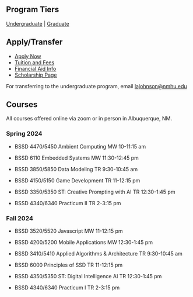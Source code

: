 ## Program Tiers

[Undergraduate](https://nmhu-ssd.github.io/undergraduate) | [Graduate](https://nmhu-ssd.github.io/graduate)


## Apply/Transfer

- [Apply Now](https://apply.nmhu.edu/apply/)
- [Tuition and Fees](https://www.nmhu.edu/office-of-the-registrar/tuition-and-fees/)
- [Financial Aid Info](https://www.nmhu.edu/financial-aid/financial-aid-resources/)
- [Scholarship Page](https://nmhuscholarships.awardspring.com/)

For transferring to the undergraduate program, email [lajohnson@nmhu.edu](mailto:lajohnson@nmhu.edu)


## Courses
All courses offered online via zoom or in person in Albuquerque, NM.


### Spring 2024
- BSSD 4470/5450 Ambient Computing MW 10-11:15 am
- BSSD 6110 Embedded Systems MW 11:30-12:45 pm
  
- BSSD 3850/5850 Data Modeling TR 9:30-10:45 am
- BSSD 4150/5150 Game Development TR 11-12:15 pm
- BSSD 3350/5350 ST: Creative Prompting with AI TR 12:30-1:45 pm
- BSSD 4340/6340 Practicum II TR 2-3:15 pm

### Fall 2024

- BSSD 3520/5520 Javascript MW 11-12:15 pm
- BSSD 4200/5200 Mobile Applications MW 12:30-1:45 pm

- BSSD 3410/5410 Applied Algorithms & Architecture TR 9:30-10:45 am
- BSSD 6000 Principles of SSD TR 11-12:15 pm
- BSSD 4350/5350 ST: Digital Intelligence AI TR 12:30-1:45 pm
- BSSD 4340/6340 Practicum I TR 2-3:15 pm

